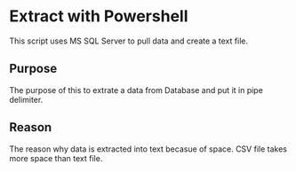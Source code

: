 # Extract with Powershell 
This script uses MS SQL Server to pull data and create a text file.

## Purpose 
The purpose of this to extrate a data from Database and put it in pipe delimiter. 

## Reason 
The reason why data is extracted into text becasue of space. CSV file takes more space than text file. 